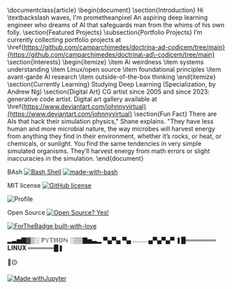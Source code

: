 \documentclass{article} \begin{document} \section{Introduction} Hi \textbackslash waves, I'm prometheanpixel An aspiring deep learning engineer who dreams of AI that safeguards man from the whims of his own folly. \section{Featured Projects} \subsection{Portfolio Projects} I’m currently collecting portfolio projects at \href{https://github.com/camparchimedes/doctrina-ad-codicem/tree/main}{https://github.com/camparchimedes/doctrina\-ad\-codicem/tree/main} \section{Interests} \begin{itemize}
\item Ai weirdness
\item systems understanding
\item Linux/open source
\item foundational principles
\item avant-garde AI research
\item outside-of-the-box thinking
\end{itemize} \section{Currently Learning} Studying Deep Learning (Specialization, by Andrew Ng) \section{Digital Art} CG artist since 2005 and since 2023: generative code artist. Digital art gallery available at \href{https://www.deviantart.com/johnnyvirtual}{https://www.deviantart.com/johnnyvirtual} \section{Fun Fact} There are AIs that hack their simulation physics," Shane explains. "They have less human and more microbial nature, the way microbes will harvest energy from anything they find in their environment, whether it’s rocks, or heat, or chemicals, or sunlight. You find the same tendencies in very simple simulated organisms. They’ll harvest energy from math errors or slight inaccuracies in the simulation. \end{document}


BAsh
[![Bash Shell](https://badges.frapsoft.com/bash/v1/bash.png?v=103)](https://github.com/ellerbrock/open-source-badges/)
[![made-with-bash](https://img.shields.io/badge/Made%20with-Bash-1f425f.svg)](https://www.gnu.org/software/bash/)

MIT license
[![GitHub license](https://img.shields.io/github/license/Naereen/StrapDown.js.svg)](https://github.com/camparchimedes/databank/blob/main/LICENSE)


![Profile](databank/blob/main/cool.jpg)


Open Source
[![Open Source? Yes!](https://badgen.net/badge/Open%20Source%20%3F/Yes%21/blue?icon=github)](https://opensource.com/resources/what-open-source)

[![ForTheBadge built-with-love](http://ForTheBadge.com/images/badges/built-with-love.svg)](https://GitHub.com/Naereen/)

   

▂▃▅▇▓▒░ ℙ𝕐𝕋ℍ𝕆ℕ ░▒▒▇▅▃▂ ▀▄▀▄ ▀▄ ........ ▄▀▄▀▄▀ ❚█═══════ 𝐋𝐈𝐍𝐔𝐗 ══════█❚

🔴🟡 

[![Made withJupyter](https://img.shields.io/badge/Made%20with-Jupyter-orange?style=for-the-badge&logo=Jupyter)](https://jupyter.org/try)
